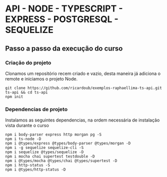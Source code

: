 # API - NODE - TYPESCRIPT - EXPRESS - POSTGRESQL - SEQUELIZE

## Passo a passo da execução do curso
### Criação do projeto
Clonamos um repositório recem criado e vazio, desta maneira já adiciona o remote e iniciamos o projeto Node.
```
git clone https://github.com/ricardoub/exemplos-raphaellima-ts-api.git ts-api && cd ts-api
npm init
```

### Dependencias de projeto
Instalamos as seguintes dependencias, na ordem necessária de instalação vista durante o curso
```
npm i body-parser express http morgan pg -S
npm i ts-node -D
npm i @types/express @types/body-parser @types/morgan -D
npm i -g sequelize sequelize-cli -S
npm i sequelize @types/sequelize -D
npm i mocha chai supertest testdouble -D
npm i @types/mocha @types/chai @types/supertest -D
npm i http-status -S
npm i @types/http-status -D
```
